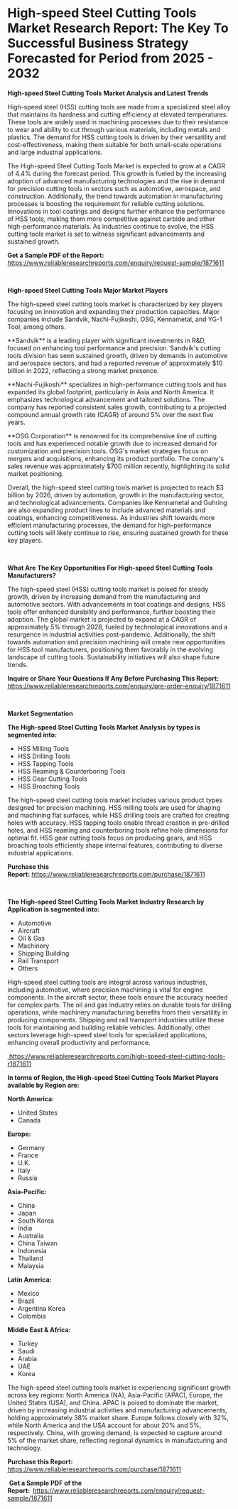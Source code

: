 <p><h1>High-speed Steel Cutting Tools Market Research Report: The Key To Successful Business Strategy Forecasted for Period from 2025 - 2032</h1></p><p><strong>High-speed Steel Cutting Tools Market Analysis and Latest Trends</strong></p>
<p><p>High-speed steel (HSS) cutting tools are made from a specialized steel alloy that maintains its hardness and cutting efficiency at elevated temperatures. These tools are widely used in machining processes due to their resistance to wear and ability to cut through various materials, including metals and plastics. The demand for HSS cutting tools is driven by their versatility and cost-effectiveness, making them suitable for both small-scale operations and large industrial applications.</p><p>The High-speed Steel Cutting Tools Market is expected to grow at a CAGR of 4.4% during the forecast period. This growth is fueled by the increasing adoption of advanced manufacturing technologies and the rise in demand for precision cutting tools in sectors such as automotive, aerospace, and construction. Additionally, the trend towards automation in manufacturing processes is boosting the requirement for reliable cutting solutions. Innovations in tool coatings and designs further enhance the performance of HSS tools, making them more competitive against carbide and other high-performance materials. As industries continue to evolve, the HSS cutting tools market is set to witness significant advancements and sustained growth.</p></p>
<p><strong>Get a Sample PDF of the Report:&nbsp;</strong> <a href="https://www.reliableresearchreports.com/enquiry/request-sample/1871611?utm_campaign=3567&utm_medium=2&utm_source=Github&utm_content=ia&utm_term=12042025&utm_id=high-speed-steel-cutting-tools">https://www.reliableresearchreports.com/enquiry/request-sample/1871611</a></p>
<p>&nbsp;</p>
<p><strong>High-speed Steel Cutting Tools Major Market Players</strong></p>
<p><p>The high-speed steel cutting tools market is characterized by key players focusing on innovation and expanding their production capacities. Major companies include Sandvik, Nachi-Fujikoshi, OSG, Kennametal, and YG-1 Tool, among others.</p><p>**Sandvik** is a leading player with significant investments in R&D, focused on enhancing tool performance and precision. Sandvik's cutting tools division has seen sustained growth, driven by demands in automotive and aerospace sectors, and had a reported revenue of approximately $10 billion in 2022, reflecting a strong market presence.</p><p>**Nachi-Fujikoshi** specializes in high-performance cutting tools and has expanded its global footprint, particularly in Asia and North America. It emphasizes technological advancement and tailored solutions. The company has reported consistent sales growth, contributing to a projected compound annual growth rate (CAGR) of around 5% over the next five years.</p><p>**OSG Corporation** is renowned for its comprehensive line of cutting tools and has experienced notable growth due to increased demand for customization and precision tools. OSG's market strategies focus on mergers and acquisitions, enhancing its product portfolio. The company's sales revenue was approximately $700 million recently, highlighting its solid market positioning.</p><p>Overall, the high-speed steel cutting tools market is projected to reach $3 billion by 2026, driven by automation, growth in the manufacturing sector, and technological advancements. Companies like Kennametal and Guhring are also expanding product lines to include advanced materials and coatings, enhancing competitiveness. As industries shift towards more efficient manufacturing processes, the demand for high-performance cutting tools will likely continue to rise, ensuring sustained growth for these key players.</p></p>
<p>&nbsp;</p>
<p><strong>What Are The Key Opportunities For High-speed Steel Cutting Tools Manufacturers?</strong></p>
<p><p>The high-speed steel (HSS) cutting tools market is poised for steady growth, driven by increasing demand from the manufacturing and automotive sectors. With advancements in tool coatings and designs, HSS tools offer enhanced durability and performance, further boosting their adoption. The global market is projected to expand at a CAGR of approximately 5% through 2028, fueled by technological innovations and a resurgence in industrial activities post-pandemic. Additionally, the shift towards automation and precision machining will create new opportunities for HSS tool manufacturers, positioning them favorably in the evolving landscape of cutting tools. Sustainability initiatives will also shape future trends.</p></p>
<p><strong>Inquire or Share Your Questions If Any Before Purchasing This Report:</strong> <a href="https://www.reliableresearchreports.com/enquiry/pre-order-enquiry/1871611?utm_campaign=3567&utm_medium=2&utm_source=Github&utm_content=ia&utm_term=12042025&utm_id=high-speed-steel-cutting-tools">https://www.reliableresearchreports.com/enquiry/pre-order-enquiry/1871611</a></p>
<p>&nbsp;</p>
<p><strong>Market Segmentation</strong></p>
<p><strong>The High-speed Steel Cutting Tools Market Analysis by types is segmented into:</strong></p>
<p><ul><li>HSS Milling Tools</li><li>HSS Drilling Tools</li><li>HSS Tapping Tools</li><li>HSS Reaming & Counterboring Tools</li><li>HSS Gear Cutting Tools</li><li>HSS Broaching Tools</li></ul></p>
<p><p>The high-speed steel cutting tools market includes various product types designed for precision machining. HSS milling tools are used for shaping and machining flat surfaces, while HSS drilling tools are crafted for creating holes with accuracy. HSS tapping tools enable thread creation in pre-drilled holes, and HSS reaming and counterboring tools refine hole dimensions for optimal fit. HSS gear cutting tools focus on producing gears, and HSS broaching tools efficiently shape internal features, contributing to diverse industrial applications.</p></p>
<p><strong>Purchase this Report:&nbsp;</strong><a href="https://www.reliableresearchreports.com/purchase/1871611?utm_campaign=3567&utm_medium=2&utm_source=Github&utm_content=ia&utm_term=12042025&utm_id=high-speed-steel-cutting-tools">https://www.reliableresearchreports.com/purchase/1871611</a></p>
<p>&nbsp;</p>
<p><strong>The High-speed Steel Cutting Tools Market Industry Research by Application is segmented into:</strong></p>
<p><ul><li>Automotive</li><li>Aircraft</li><li>Oil & Gas</li><li>Machinery</li><li>Shipping Building</li><li>Rail Transport</li><li>Others</li></ul></p>
<p><p>High-speed steel cutting tools are integral across various industries, including automotive, where precision machining is vital for engine components. In the aircraft sector, these tools ensure the accuracy needed for complex parts. The oil and gas industry relies on durable tools for drilling operations, while machinery manufacturing benefits from their versatility in producing components. Shipping and rail transport industries utilize these tools for maintaining and building reliable vehicles. Additionally, other sectors leverage high-speed steel tools for specialized applications, enhancing overall productivity and performance.</p></p>
<p><a href="https://www.reliableresearchreports.com/high-speed-steel-cutting-tools-r1871611?utm_campaign=3567&utm_medium=2&utm_source=Github&utm_content=ia&utm_term=12042025&utm_id=high-speed-steel-cutting-tools">&nbsp;https://www.reliableresearchreports.com/high-speed-steel-cutting-tools-r1871611</a></p>
<p><strong>In terms of Region, the High-speed Steel Cutting Tools Market Players available by Region are:</strong></p>
<p>
    <p> <strong> North America: </strong>
        <ul>
            <li>United States</li>
            <li>Canada</li>
        </ul>
        </p> 
    <p> <strong> Europe: </strong>
        <ul>
            <li>Germany</li>
            <li>France</li>
            <li>U.K.</li>
            <li>Italy</li>
            <li>Russia</li>
        </ul>
        </p> 
    <p> <strong> Asia-Pacific: </strong>
        <ul>
            <li>China</li>
            <li>Japan</li>
            <li>South Korea</li>
            <li>India</li>
            <li>Australia</li>
            <li>China Taiwan</li>
            <li>Indonesia</li>
            <li>Thailand</li>
            <li>Malaysia</li>
        </ul>
        </p> 
    <p> <strong> Latin America: </strong>
        <ul>
            <li>Mexico</li>
            <li>Brazil</li>
            <li>Argentina Korea</li>
            <li>Colombia</li>
        </ul>
        </p> 
    <p> <strong> Middle East & Africa: </strong>
        <ul>
            <li>Turkey</li>
            <li>Saudi</li>
            <li>Arabia</li>
            <li>UAE</li>
            <li>Korea</li>
        </ul>
    </p>
    </p>
<p><p>The high-speed steel cutting tools market is experiencing significant growth across key regions: North America (NA), Asia-Pacific (APAC), Europe, the United States (USA), and China. APAC is poised to dominate the market, driven by increasing industrial activities and manufacturing advancements, holding approximately 38% market share. Europe follows closely with 32%, while North America and the USA account for about 20% and 5%, respectively. China, with growing demand, is expected to capture around 5% of the market share, reflecting regional dynamics in manufacturing and technology.</p></p>
<p><strong>Purchase this Report: </strong><a href="https://www.reliableresearchreports.com/purchase/1871611?utm_campaign=3567&utm_medium=2&utm_source=Github&utm_content=ia&utm_term=12042025&utm_id=high-speed-steel-cutting-tools">https://www.reliableresearchreports.com/purchase/1871611</a></p>
<p>&nbsp;<strong>Get a Sample PDF of the Report:&nbsp;&nbsp;</strong><a href="https://www.reliableresearchreports.com/enquiry/request-sample/1871611?utm_campaign=3567&utm_medium=2&utm_source=Github&utm_content=ia&utm_term=12042025&utm_id=high-speed-steel-cutting-tools">https://www.reliableresearchreports.com/enquiry/request-sample/1871611</a></p>
<p><strong></strong></p>
<p><p></p><p></p><p></p></p>